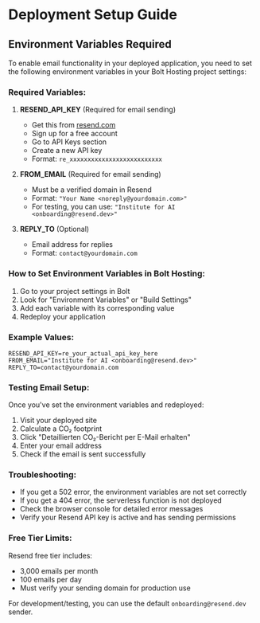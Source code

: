 # Deployment Setup Guide

## Environment Variables Required

To enable email functionality in your deployed application, you need to set the following environment variables in your Bolt Hosting project settings:

### Required Variables:

1. **RESEND_API_KEY** (Required for email sending)
   - Get this from [resend.com](https://resend.com)
   - Sign up for a free account
   - Go to API Keys section
   - Create a new API key
   - Format: `re_xxxxxxxxxxxxxxxxxxxxxxxxxx`

2. **FROM_EMAIL** (Required for email sending)
   - Must be a verified domain in Resend
   - Format: `"Your Name <noreply@yourdomain.com>"`
   - For testing, you can use: `"Institute for AI <onboarding@resend.dev>"`

3. **REPLY_TO** (Optional)
   - Email address for replies
   - Format: `contact@yourdomain.com`

### How to Set Environment Variables in Bolt Hosting:

1. Go to your project settings in Bolt
2. Look for "Environment Variables" or "Build Settings"
3. Add each variable with its corresponding value
4. Redeploy your application

### Example Values:

```
RESEND_API_KEY=re_your_actual_api_key_here
FROM_EMAIL="Institute for AI <onboarding@resend.dev>"
REPLY_TO=contact@yourdomain.com
```

### Testing Email Setup:

Once you've set the environment variables and redeployed:

1. Visit your deployed site
2. Calculate a CO₂ footprint
3. Click "Detaillierten CO₂-Bericht per E-Mail erhalten"
4. Enter your email address
5. Check if the email is sent successfully

### Troubleshooting:

- If you get a 502 error, the environment variables are not set correctly
- If you get a 404 error, the serverless function is not deployed
- Check the browser console for detailed error messages
- Verify your Resend API key is active and has sending permissions

### Free Tier Limits:

Resend free tier includes:
- 3,000 emails per month
- 100 emails per day
- Must verify your sending domain for production use

For development/testing, you can use the default `onboarding@resend.dev` sender.
